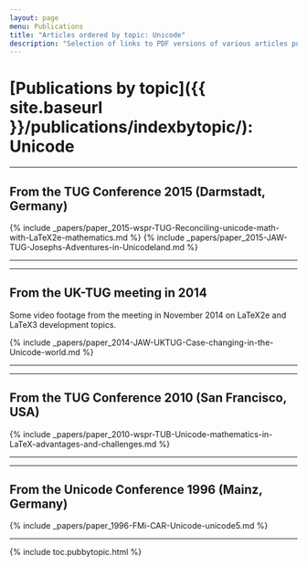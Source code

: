 ```yaml
---
layout: page
menu: Publications
title: "Articles ordered by topic: Unicode"
description: "Selection of links to PDF versions of various articles published by the LaTeX3 project and links to videos of their conference presentations ordered by major topics."
---
```


# [Publications by topic]({{ site.baseurl }}/publications/indexbytopic/): Unicode



<hr class="conference-start">

## From the TUG Conference 2015 (Darmstadt, Germany)


{% include _papers/paper_2015-wspr-TUG-Reconciling-unicode-math-with-LaTeX2e-mathematics.md %}
{% include _papers/paper_2015-JAW-TUG-Josephs-Adventures-in-Unicodeland.md %}

<hr class="conference-end">



<hr class="conference-start">

## From the UK-TUG meeting in 2014

Some video footage from the meeting in November 2014 on LaTeX2e and LaTeX3 development topics. 

{% include _papers/paper_2014-JAW-UKTUG-Case-changing-in-the-Unicode-world.md %}

<hr class="conference-end">



<hr class="conference-start">

## From the TUG Conference 2010  (San Francisco, USA)

{% include _papers/paper_2010-wspr-TUB-Unicode-mathematics-in-LaTeX-advantages-and-challenges.md %}

<hr class="conference-end">



<hr class="conference-start">

## From the Unicode Conference 1996 (Mainz, Germany)

{% include _papers/paper_1996-FMi-CAR-Unicode-unicode5.md %}

<hr class="conference-end">


<div class="row">{% include toc.pubbytopic.html %}</div>
<div id="div_vgwpixel"></div>

